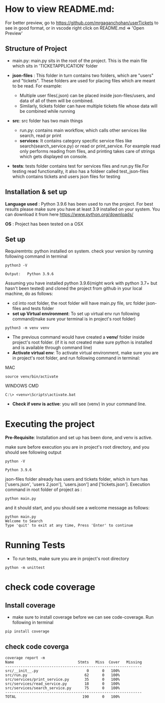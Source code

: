 # How to view README.md:
  For better preview, go to https://github.com/mrgaganchohan/userTickets  to see in good format, or in vscode right click on README.md => 'Open Preview'

## Structure of Project
  - main.py: main.py sits in the root of the project. This is the main file which sits in 'TICKETAPPLICATION' folder

  - **json-files** : This folder in turn contains two folders, which are "users" and "tickets". These folders are used for placing files which are meant to be read. For example:
      - Multiple user files(.json) can be placed inside json-files/users, and data of all of them will be combined.
      - Similarly, tickets folder can have multiple tickets file whose data will be combined while running
    
  - **src**: src folder has two main things
      - run.py: contains main workflow, which calls other services like search, read pr print
      - **services**: It contains category specific service files like search(search_service.py) or read or print_service. For example read only performs reading from files, and printing takes care of strings which gets displayed on console.
    
  - **tests**: tests folder contains test for services files and run.py file.For testing read functionality, it also has a foldeer called test_json-files which contains tickets and users json files for testing

## Installation & set up
   **Language used** : Python 3.9.6 has been used to run the project. For best results please make sure you have at least 3.9 installed on your system. You can download it from here https://www.python.org/downloads/

   **OS** : Project has been tested on a OSX

## Set up
Requiremtnts: python installed on system. check your version by running following command in terminal
```
python3 -V
   
Output:   Python 3.9.6
```

Assuming you have installed python 3.9.6(might work with python 3.7+ but hasn't been tested) and cloned the project from github in your local machine, do as follows:
    
   - cd into root folder, the root folder will have main.py file, src folder json-files and tests folder
   - **set up Virtual environment**: To set up virtual env run following command(make sure your terminal is in project's root folder)
   ```
   python3 -m venv venv
   ```  
   
  - The previous command would have created a **venv/** folder inside project's root folder. (if it is not created make sure python is installed and is available through command line)
  - **Activate virtual env**: To activate virtual environment, make sure you are in project's root folder, and run following command in terminal:
  
  MAC
  ```
  source venv/bin/activate
  ```
  WINDOWS CMD
  ```
  C:\> <venv>\Scripts\activate.bat
  ```
 - **Check if venv is active**: you will see  (venv) in your command line.

 # Executing the project
   **Pre-Requisite**: Installation and set up has been done, and venv is active.  
   
   make sure before execution you are in project's root directory, and you should see following output 
   
   ```
   python -V 

   Python 3.9.6
   ```

   json-files folder already has users and tickets folder, which in turn  has ['users.json', 'users 2.json'], 'users.json'] and ['tickets.json'].
   Execution command in root folder of project as :
   ```
   python main.py
   ```
   and it should start, and you should see a welcome message as follows:
   ```
   python main.py
   Welcome to Search
   Type 'quit' to exit at any time, Press 'Enter' to continue 
   ```
# Running Tests
  - To run tests, make sure you are in project's root directory
  ```
  python -m unittest
  ```
# check code coverage
  ## Install coverage
   - make sure to install coverage before we can see code-coverage. Run following in terminal
   ```
   pip install coverage
   ```

  ## check code coverga
  ``` 
  coverage report -m 
  Name                             Stmts   Miss  Cover   Missing
--------------------------------------------------------------
src/__init__.py                      0      0   100%
src/run.py                          62      0   100%
src/services/print_service.py       35      0   100%
src/services/read_service.py        18      0   100%
src/services/search_service.py      75      0   100%
--------------------------------------------------------------
TOTAL                              190      0   100%
  ```